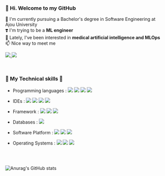 
### 👋 Hi. Welcome to my GitHub
  
  🏫 I'm currently pursuing a Bachelor's degree in Software Engineering at Ajou University <br>
  ❣️ I'm trying to be a <b>ML engineer</b> <br>
  🤔 Lately, I've been interested in <b>medical artificial intelligence and MLOps</b> <br>
  📫 Nice way to meet me
<p>
  <a href=""><img src="https://img.shields.io/badge/Tistory-%23000000.svg?&style=flat-square&logo=tistory&logoColor=white" />
  <a href="mailto:suhyeon.k.officia@gmail.com"><img src="https://img.shields.io/badge/suhyeon.k.officia@gmail.com-%23000000.svg?style=flat-square&logo=Gmail&logoColor=white"/></a>
</p>
<br>

### 🖤 My Technical skills 🖤

* Programming languages : 
<img src="https://img.shields.io/badge/python-%233776AB.svg?&style=flat-square&logo=python&logoColor=white" /> <img src="https://img.shields.io/badge/C-A8B9CC?&style=flat-square&logo=C&logoColor=white" /> <img src="https://img.shields.io/badge/C++-00599C?&style=flat-square&logo=c++&logoColor=white" /> <img src="https://img.shields.io/badge/R-276DC3?&style=flat-square&logo=R&logoColor=white" />

* IDEs : 
<img src="https://img.shields.io/badge/Visual Studio Code-007ACC?&style=flat-square&logo=visualstudiocode&logoColor=white" /> <img src="https://img.shields.io/badge/Pycharm-000000?&style=flat-square&logo=pycharm&logoColor=white" /> <img src="https://img.shields.io/badge/Google Colab-F9AB00?&style=flat-square&logo=googlecolab&logoColor=white" /> <img src="https://img.shields.io/badge/Jupyter-F37626?&style=flat-square&logo=jupyter&logoColor=white" />

* Framework :
<img src="https://img.shields.io/badge/Pytorch-EE4C2C?&style=flat-square&logo=pytorch&logoColor=white" /> <img src="https://img.shields.io/badge/Tensorflow-FF6F00?&style=flat-square&logo=tensorflow&logoColor=white" /> <img src="https://img.shields.io/badge/scikitlearn-F7931E?&style=flat-square&logo=scikitlearn&logoColor=white" />

*	Databases : <img src="https://img.shields.io/badge/MySQL-4479A1?&style=flat-square&logo=mysql&logoColor=white" />

*	Software Platform : 
<img src="https://img.shields.io/badge/Docker-2496ED?&style=flat-square&logo=docker&logoColor=white" /> <img src="https://img.shields.io/badge/Kubernetes-326CE5?&style=flat-square&logo=kubernetes&logoColor=white" /> <img src="https://img.shields.io/badge/Amazon AWS-232F3E?&style=flat-square&logo=amazonaws&logoColor=white" />

*	Operating Systems : 
<img src="https://img.shields.io/badge/Linux-FCC624?&style=flat-square&logo=linux&logoColor=white" /> <img src="https://img.shields.io/badge/Ubuntu-E95420?&style=flat-square&logo=ubuntu&logoColor=white" /> <img src="https://img.shields.io/badge/Windows-0078D6?&style=flat-square&logo=windows&logoColor=white" />
<br>
<br>

![Anurag's GitHub stats](https://github-readme-stats.vercel.app/api?username=susooo&show_icons=true&theme=dark)

